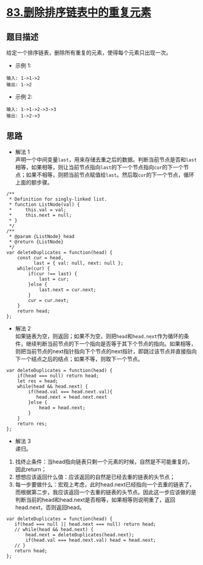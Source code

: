 # [83.删除排序链表中的重复元素](https://leetcode.com/problems/remove-duplicates-from-sorted-list/)
## 题目描述
给定一个排序链表，删除所有重复的元素，使得每个元素只出现一次。
* 示例 1:
```
输入: 1->1->2
输出: 1->2
```
* 示例 2:
```
输入: 1->1->2->3->3
输出: 1->2->3
```
## 思路
 - 解法 1  
 声明一个中间变量`last`，用来存储去重之后的数据。判断当前节点是否和`last`相等，如果相等，则让当前节点指向`last`的下一个节点指向`cur`的下一个节点；如果不相等，则把当前节点赋值给`last`。然后取`cur`的下一个节点，循环上面的额步骤。
```
/**
 * Definition for singly-linked list.
 * function ListNode(val) {
 *     this.val = val;
 *     this.next = null;
 * }
 */
/**
 * @param {ListNode} head
 * @return {ListNode}
 */
var deleteDuplicates = function(head) {
    const cur = head,
          last = { val: null, next: null };
    while(cur) {
        if(cur !== last) {
            last = cur;
        }else {
            last.next = cur.next;
        }
        cur = cur.next;
    }
    return head;
};
```
 - 解法 2  
 如果链表为空，则返回；如果不为空，则把`head`和`head.next`作为循环的条件，继续判断当前节点的下一个指向是否等于其下个节点的指向。如果相等，则把当前节点的next指针指向下个节点的next指针，即跳过该节点并直接指向下一个结点之后的结点；如果不等，则取下一个节点。
```
var deleteDuplicates = function(head) {
    if(head === null) return head;
    let res = head;
    while(head && head.next) {
        if(head.val === head.next.val){
           head.next = head.next.next
        }else {
            head = head.next;
        }
    }
    return res;
};
```
 - 解法 3  
 递归。
  1. 找终止条件：当head指向链表只剩一个元素的时候，自然是不可能重复的，因此return；
  2. 想想应该返回什么值：应该返回的自然是已经去重的链表的头节点；
  3. 每一步要做什么：宏观上考虑，此时head.next已经指向一个去重的链表了，而根据第二步，我应该返回一个去重的链表的头节点。因此这一步应该做的是判断当前的head和head.next是否相等，如果相等则说明重了，返回head.next，否则返回head。
 ```
var deleteDuplicates = function(head) {
    if(head === null || head.next === null) return head;
    // while(head && head.next) {
        head.next = deleteDuplicates(head.next);
        if(head.val === head.next.val) head = head.next;
    // }
    return head;
};
 ```

